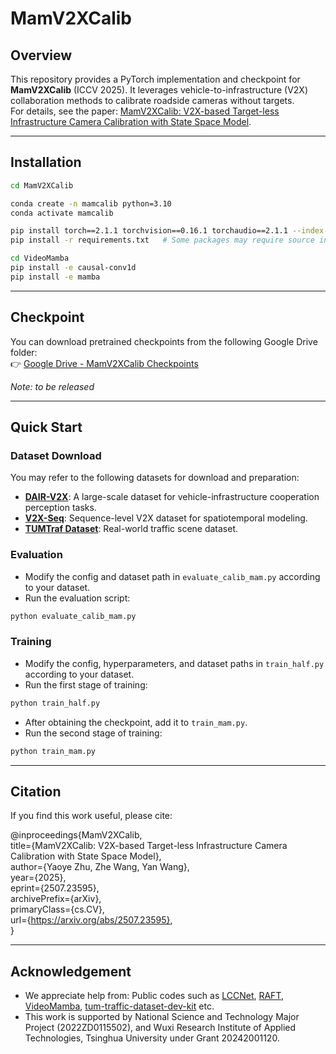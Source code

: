 # MamV2XCalib

## Overview
This repository provides a PyTorch implementation and checkpoint for **MamV2XCalib** (ICCV 2025). It leverages vehicle-to-infrastructure (V2X) collaboration methods to calibrate roadside cameras without targets.  
For details, see the paper: [MamV2XCalib: V2X-based Target-less Infrastructure Camera Calibration with State Space Model](https://arxiv.org/abs/2507.23595).

---

## Installation

```bash
cd MamV2XCalib

conda create -n mamcalib python=3.10
conda activate mamcalib

pip install torch==2.1.1 torchvision==0.16.1 torchaudio==2.1.1 --index-url https://download.pytorch.org/whl/cu118
pip install -r requirements.txt   # Some packages may require source installation

cd VideoMamba
pip install -e causal-conv1d
pip install -e mamba
```

---

## Checkpoint

You can download pretrained checkpoints from the following Google Drive folder:  
👉 [Google Drive - MamV2XCalib Checkpoints](https://drive.google.com/drive/folders/1go9sdBDD6sQvSsapzB3Z3F7ud-PfoTHF)

*Note: to be released*

---

## Quick Start

### Dataset Download
You may refer to the following datasets for download and preparation:

- **[DAIR-V2X](https://github.com/AIR-THU/DAIR-V2X)**: A large-scale dataset for vehicle-infrastructure cooperation perception tasks.  
- **[V2X-Seq](https://github.com/AIR-THU/DAIR-V2X-Seq)**: Sequence-level V2X dataset for spatiotemporal modeling.  
- **[TUMTraf Dataset](https://innovation-mobility.com/en/project-providentia/a9-dataset/)**: Real-world traffic scene dataset.

### Evaluation
- Modify the config and dataset path in `evaluate_calib_mam.py` according to your dataset.  
- Run the evaluation script:  
```bash
python evaluate_calib_mam.py
```

### Training
- Modify the config, hyperparameters, and dataset paths in `train_half.py` according to your dataset.  
- Run the first stage of training:  
```bash
python train_half.py
```
- After obtaining the checkpoint, add it to `train_mam.py`.  
- Run the second stage of training:  
```bash
python train_mam.py
```

---

## Citation
If you find this work useful, please cite:

@inproceedings{MamV2XCalib,  
    title={MamV2XCalib: V2X-based Target-less Infrastructure Camera Calibration with State Space Model},  
    author={Yaoye Zhu, Zhe Wang, Yan Wang},  
    year={2025},  
    eprint={2507.23595},  
    archivePrefix={arXiv},  
    primaryClass={cs.CV},  
    url={https://arxiv.org/abs/2507.23595},  
}

---

## Acknowledgement
- We appreciate help from:  Public codes such as [LCCNet](https://github.com/IIPCVLAB/LCCNet), [RAFT](https://github.com/princeton-vl/RAFT), [VideoMamba](https://github.com/OpenGVLab/VideoMamba), [tum-traffic-dataset-dev-kit](https://github.com/tum-traffic-dataset/tum-traffic-dataset-dev-kit) etc.
- This work is supported by National Science and Technology Major Project (2022ZD0115502), and Wuxi Research Institute of Applied Technologies, Tsinghua University under Grant 20242001120.